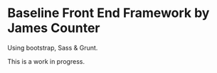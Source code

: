 <h1>Baseline Front End Framework by James Counter</h1>

<p>Using bootstrap, Sass & Grunt.</p>

<p>This is a work in progress.</p>
